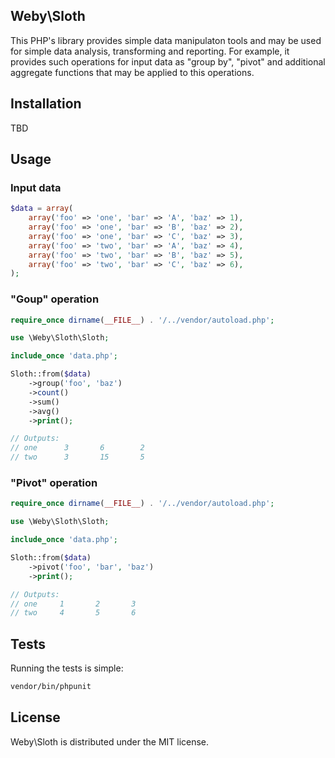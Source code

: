 ## Weby\Sloth

This PHP's library provides simple data manipulaton tools and may be used
for simple data analysis, transforming and reporting. For example, it provides
such operations for input data as "group by", "pivot" and additional aggregate
functions that may be applied to this operations.

## Installation

TBD

## Usage

### Input data

```php
$data = array(
    array('foo' => 'one', 'bar' => 'A', 'baz' => 1),
    array('foo' => 'one', 'bar' => 'B', 'baz' => 2),
    array('foo' => 'one', 'bar' => 'C', 'baz' => 3),
    array('foo' => 'two', 'bar' => 'A', 'baz' => 4),
    array('foo' => 'two', 'bar' => 'B', 'baz' => 5),
    array('foo' => 'two', 'bar' => 'C', 'baz' => 6),
);
```

### "Goup" operation

```php
require_once dirname(__FILE__) . '/../vendor/autoload.php';

use \Weby\Sloth\Sloth;

include_once 'data.php';

Sloth::from($data)
	->group('foo', 'baz')
	->count()
	->sum()
	->avg()
	->print();

// Outputs:
// one      3       6        2
// two      3       15       5
```

### "Pivot" operation

```php
require_once dirname(__FILE__) . '/../vendor/autoload.php';

use \Weby\Sloth\Sloth;

include_once 'data.php';

Sloth::from($data)
	->pivot('foo', 'bar', 'baz')
	->print();

// Outputs:
// one     1       2       3
// two     4       5       6
```

## Tests

Running the tests is simple:

```bash
vendor/bin/phpunit
```

## License

Weby\Sloth is distributed under the MIT license.

